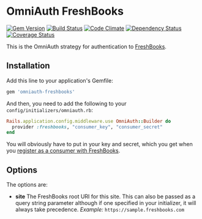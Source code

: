 # OmniAuth FreshBooks

[![Gem Version](https://badge.fury.io/rb/omniauth-freshbooks.png)](http://badge.fury.io/rb/omniauth-freshbooks)
[![Build Status](https://travis-ci.org/fdeschenes/omniauth-freshbooks.png?branch=master)](https://travis-ci.org/fdeschenes/omniauth-freshbooks)
[![Code Climate](https://codeclimate.com/github/fdeschenes/omniauth-freshbooks.png)](https://codeclimate.com/github/fdeschenes/omniauth-freshbooks)
[![Dependency Status](https://gemnasium.com/fdeschenes/omniauth-freshbooks.png)](https://gemnasium.com/fdeschenes/omniauth-freshbooks)
[![Coverage Status](https://coveralls.io/repos/fdeschenes/omniauth-freshbooks/badge.png?branch=master)](https://coveralls.io/r/fdeschenes/omniauth-freshbooks?branch=master)

This is the OmniAuth strategy for authentication to [FreshBooks](http://www.freshbooks.com).

## Installation

Add this line to your application's Gemfile:

```ruby
gem 'omniauth-freshbooks'
```

And then, you need to add the following to your `config/initializers/omniauth.rb`:

```ruby
Rails.application.config.middleware.use OmniAuth::Builder do
  provider :freshbooks, "consumer_key", "consumer_secret" 
end
```

You will obviously have to put in your key and secret, which you get when you [register as a consumer with FreshBooks](http://developers.freshbooks.com/authentication-2/#OAuth).

## Options

The options are:

* **site** The FreshBooks root URI for this site. This can also be passed as a query string parameter although if one specified in your initializer, it will always take precedence. *Example:* `https://sample.freshbooks.com`